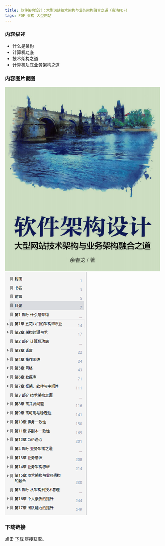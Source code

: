 ```yaml
---
title: 软件架构设计：大型网站技术架构与业务架构融合之道（高清PDF）
tags: PDF 架构 大型网站
---
```



### 内容描述

- 什么是架构
- 计算机功底
- 技术架构之道
- 计算机功底业务架构之道


### 内容图片截图

<img class="image image--xl" src="/assets/resource/docs/2018-08-02-res-software-architecture-design-1.png"/>

<img class="image image--xl" src="/assets/resource/docs/2018-08-02-res-software-architecture-design-2.png"/>


### 下载链接

点击 [下载](http://www.tupianx.com/p.php?8tp=t4.24535a21b100.pg3) 链接获取。


<br/>


